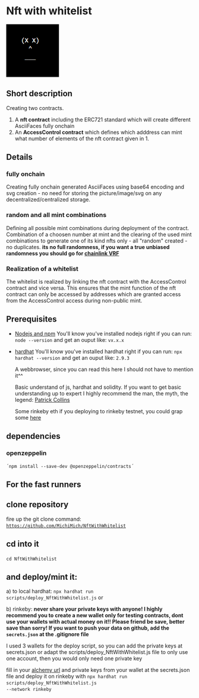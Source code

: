 

# Nft with whitelist

<img src="./gifs/AsciiFaces.gif" width="142" height="142" />


## Short description
Creating two contracts.

1. A **nft contract** including the ERC721 standard which will create different AsciiFaces fully onchain
2. An **AccessControl contract** which defines which adddress can mint what number of elements of the nft contract given in 1.


## Details
### fully onchain
Creating fully onchain generated AsciiFaces using base64 encoding and svg creation - no need for storing the picture/image/svg on any decentralized/centralized storage.

### random and all mint combinations
Defining all possible mint combinations during deployment of the contract.
Combination of a choosen number at mint and the clearing of the used mint combinations to generate one of its kind nfts only - all "random" created - no duplicates.
**its no full randomness, if you want a true unbiased randomness you should go for <a href="https://docs.chain.link/docs/chainlink-vrf/">chainlink VRF</a>**

### Realization of a whitelist

The whitelist is realized by linking the nft contract with the AccessControl contract and vice versa. This ensures that the mint function of the nft contract can only be accessed by addresses which are granted access
from the AccessControl access during non-public mint.


## Prerequisites
<ul  dir="auto">
<li><a  href="https://nodejs.org/en/download/"  rel="nofollow">Nodejs and npm</a>
You'll know you've installed nodejs right if you can run:
<code>node --version</code> and get an ouput like: <code>vx.x.x</code>
</ul>
<ul  dir="auto">
<li><a  href="https://hardhat.org/getting-started/"  rel="nofollow">hardhat</a>
You'll know you've installed hardhat right if you can run:
<code>npx hardhat --version</code> and get an ouput like: <code>2.9.3</code>
</ul>
<ul  dir="auto">
A webbrowser, since you can read this here I should not have to  mention it^^
</ul>
<ul  dir="auto">
Basic understand of js, hardhat and solidity. If you want to get basic understanding up to expert I highly recommend
the man, the myth, the legend: <a href="https://www.youtube.com/watch?v=M576WGiDBdQ&t=10s">Patrick Collins</a>
</ul>
<ul  dir="auto">
Some rinkeby eth if you deploying to rinkeby testnet, you could grap some <a href="https://faucets.chain.link/rinkeby">here</a>
</ul>



## dependencies
### openzeppelin
    ´npm install --save-dev @openzeppelin/contracts´


## For the fast runners
## clone repository
fire up the git clone command: <code>https://github.com/MichiMich/NftWithWhitelist</code>
## cd into it
<code>cd NftWithWhitelist</code>

## and deploy/mint it:
a) to local hardhat: <code>npx hardhat run scripts/deploy_NftWithWhitelist.js</code> or

b) rinkeby: 
**never share your private keys with anyone! I highly recommend you to create a new wallet only for testing contracts, dont use your wallets with actual money on it!! Please friend be save, better save than sorry! If you want to push your data on github, add the <code>secrets.json</code> at the .gitignore file**

I used 3 wallets for the deploy script, so you can add the private keys at secrets.json or adapt the scripts/deploy_NftWithWhitelist.js file to only use one account, then you would only need one private key

fill in your <a href="https://www.alchemy.com/">alchemy url</a> and private keys from your wallet at the secrets.json file and deploy it on rinkeby with <code>npx hardhat run scripts/deploy_NftWithWhitelist.js --network rinkeby</code>

    

